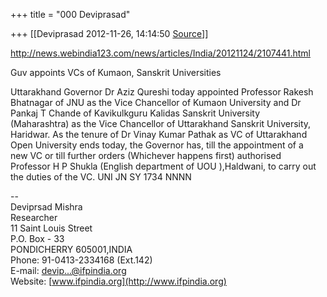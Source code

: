 +++
title = "000 Deviprasad"

+++
[[Deviprasad	2012-11-26, 14:14:50 [Source](https://groups.google.com/g/bvparishat/c/maw4gjG-008)]]



<http://news.webindia123.com/news/articles/India/20121124/2107441.html>  
  
Guv appoints VCs of Kumaon, Sanskrit Universities  
  
Uttarakhand Governor Dr Aziz Qureshi today appointed Professor Rakesh  
Bhatnagar of JNU as the Vice Chancellor of Kumaon University and Dr  
Pankaj T Chande of Kavikulkguru Kalidas Sanskrit University  
(Maharashtra) as the Vice Chancellor of Uttarakhand Sanskrit University,  
Haridwar. As the tenure of Dr Vinay Kumar Pathak as VC of Uttarakhand  
Open University ends today, the Governor has, till the appointment of a  
new VC or till further orders (Whichever happens first) authorised  
Professor H P Shukla (English department of UOU ),Haldwani, to carry out  
the duties of the VC. UNI JN SY 1734 NNNN  
  
--  
Deviprsad Mishra  
Researcher  
11 Saint Louis Street  
P.O. Box - 33  
PONDICHERRY 605001,INDIA  
Phone: 91-0413-2334168 (Ext.142)  
E-mail: [devip...@ifpindia.org]()  
Website: [www.ifpindia.org](http://www.ifpindia.org)  
  

